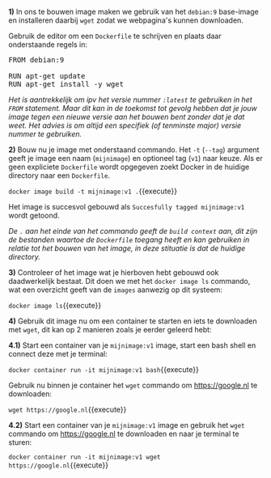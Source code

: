 **1)** In ons te bouwen image maken we gebruik van het `debian:9` base-image en installeren daarbij `wget` zodat we webpagina's kunnen downloaden. 

Gebruik de editor om een `Dockerfile` te schrijven en plaats daar onderstaande regels in:

<pre class="file" data-filename="Dockerfile" data-target="replace">
FROM debian:9

RUN apt-get update
RUN apt-get install -y wget
</pre>

*Het is aantrekkelijk om ipv het versie nummer `:latest` te gebruiken in het `FROM` statement. Maar dit kan in de toekomst tot gevolg hebben dat je jouw image tegen een nieuwe versie aan het bouwen bent zonder dat je dat weet.*
*Het advies is om altijd een specifiek (of tenminste major) versie nummer te gebruiken.*

**2)** Bouw nu je image met onderstaand commando. Het `-t` (`--tag`) argument geeft je image een naam (`mijnimage`) en optioneel tag (`v1`) naar keuze. Als er geen expliciete `Dockerfile` wordt opgegeven zoekt Docker in de huidige directory naar een `Dockerfile`.

`docker image build -t mijnimage:v1 .`{{execute}}

Het image is succesvol gebouwd als `Succesfully tagged mijnimage:v1` wordt getoond.

*De `.` aan het einde van het commando geeft de `build context` aan, dit zijn de bestanden waartoe de `Dockerfile` toegang heeft en kan gebruiken in relatie tot het bouwen van het image, in deze stituatie is dat de huidige directory.*

**3)** Controleer of het image wat je hierboven hebt gebouwd ook daadwerkelijk bestaat. Dit doen we met het `docker image ls` commando, wat een overzicht geeft van de `images` aanwezig op dit systeem:

`docker image ls`{{execute}}

**4)** Gebruik dit image nu om een container te starten en iets te downloaden met `wget`, dit kan op 2 manieren zoals je eerder geleerd hebt:

**4.1)** Start een container van je `mijnimage:v1` image, start een bash shell en connect deze met je terminal:

`docker container run -it mijnimage:v1 bash`{{execute}}

Gebruik nu binnen je container het `wget` commando om https://google.nl te downloaden:

`wget https://google.nl`{{execute}}

**4.2)** Start een container van je `mijnimage:v1` image en gebruik het `wget` commando om https://google.nl te downloaden en naar je terminal te sturen:

`docker container run -it mijnimage:v1 wget https://google.nl`{{execute}}
